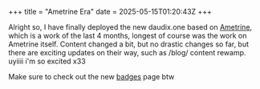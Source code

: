 +++
title = "Ametrine Era"
date = 2025-05-15T01:20:43Z
+++

Alright so, I have finally deployed the new daudix.one based on [Ametrine](https://ametrine.daudix.one), which is a work of the last 4 months, longest of course was the work on Ametrine itself. Content changed a bit, but no drastic changes so far, but there are exciting updates on their way, such as /blog/ content rewamp. uyiiii i'm so excited x33

Make sure to check out the new [badges](@/badges/index.md) page btw
